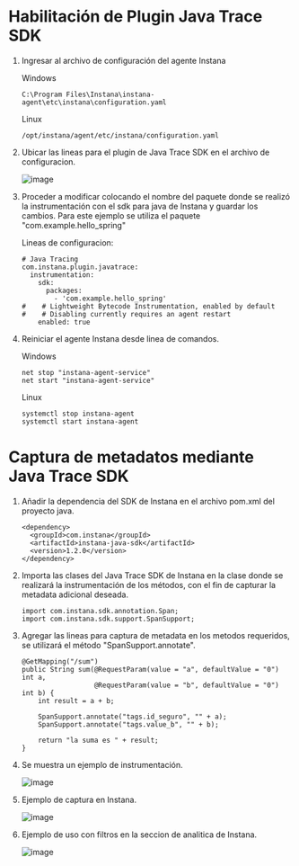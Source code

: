 # Habilitación de Plugin Java Trace SDK

1. Ingresar al archivo de configuración del agente Instana

   Windows

       C:\Program Files\Instana\instana-agent\etc\instana\configuration.yaml

   Linux

       /opt/instana/agent/etc/instana/configuration.yaml

2. Ubicar las lineas para el plugin de Java Trace SDK en el archivo de configuracion.

   ![image](https://github.com/user-attachments/assets/95b81b13-559a-4e50-86d7-925f70a0ed6d)

3. Proceder a modificar colocando el nombre del paquete donde se realizó la instrumentación con el sdk para java de Instana y guardar los cambios. Para este ejemplo se utiliza el paquete "com.example.hello_spring"

   Lineas de configuracion:

       # Java Tracing
       com.instana.plugin.javatrace:
         instrumentation:
           sdk:
             packages:
               - 'com.example.hello_spring'
       #    # Lightweight Bytecode Instrumentation, enabled by default
       #    # Disabling currently requires an agent restart
           enabled: true

4. Reiniciar el agente Instana desde linea de comandos.

   Windows

       net stop "instana-agent-service"
       net start "instana-agent-service"

   Linux

       systemctl stop instana-agent
       systemctl start instana-agent


# Captura de metadatos mediante Java Trace SDK

1. Añadir la dependencia del SDK de Instana en el archivo pom.xml del proyecto java.

       <dependency>
         <groupId>com.instana</groupId>
         <artifactId>instana-java-sdk</artifactId>
         <version>1.2.0</version>
       </dependency>

2. Importa las clases del Java Trace SDK de Instana en la clase donde se realizará la instrumentación de los métodos, con el fin de capturar la metadata adicional deseada.

       import com.instana.sdk.annotation.Span;
       import com.instana.sdk.support.SpanSupport;


3. Agregar las lineas para captura de metadata en los metodos requeridos, se utilizará el método "SpanSupport.annotate".


       @GetMapping("/sum")
       public String sum(@RequestParam(value = "a", defaultValue = "0") int a,
                         @RequestParam(value = "b", defaultValue = "0") int b) {
           int result = a + b;
   
           SpanSupport.annotate("tags.id_seguro", "" + a);
           SpanSupport.annotate("tags.value_b", "" + b);
   
           return "la suma es " + result;
       }

4. Se muestra un ejemplo de instrumentación.

   ![image](https://github.com/user-attachments/assets/ddfffb0b-7fcc-44a7-a9fe-85f1ca04ea08)


5. Ejemplo de captura en Instana.

   ![image](https://github.com/user-attachments/assets/ce512998-eda8-445d-9e36-1c6500309e41)

6. Ejemplo de uso con filtros en la seccion de analitica de Instana.

   ![image](https://github.com/user-attachments/assets/7632791e-c2fb-4f4e-8e58-79fdc2b50074)

   





